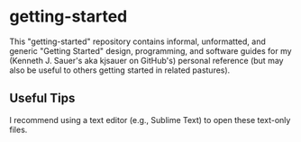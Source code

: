 # getting-started
This "getting-started" repository contains informal, unformatted, and generic "Getting Started" design, programming, and software guides for my (Kenneth J. Sauer's aka kjsauer on GitHub's) personal reference (but may also be useful to others getting started in related pastures).

## Useful Tips
I recommend using a text editor (e.g., Sublime Text) to open these text-only files.